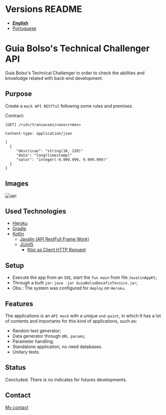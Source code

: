 # Versions README

- ***[English](https://github.com/antonioChristofoletti/guia-bolso-desafio-tecnico/blob/main/readme/readme.en.md)***
- [Portuguese](https://github.com/antonioChristofoletti/guia-bolso-desafio-tecnico/edit/main/readme/readme.ptbr.md)

# Guia Bolso's Technical Challenger API

Guia Bolso's Technical Challenger in order to check the abilities and knowlodge related with back-end development.

## Purpose

Create a `mock API RESTful` following some rules and premises.

Contract: 
```
[GET] /<id>/transacoes/<ano>/<mes>

Content-type: application/json

[
  {
     "descricao": "string(10, 120)"
     "data": "long(timestamp)"
     "valor": "integer(-9.999.999, 9.999.999)"
  }  
]
```

## Images

![api](https://user-images.githubusercontent.com/31052642/109580024-b39f0580-7ad8-11eb-99a6-db6c55b57737.gif)

## Used Technologies

- [Heroku](https://www.heroku.com/)
- [Gradle](https://gradle.org/)
- [Kotlin](https://kotlinlang.org/)
  - [Javalin (API RestFull Frame Work)](https://javalin.io/)
  - [JUnit5](https://junit.org/junit5/)
    - [Ktor as Client HTTP Request](https://ktor.io/)

## Setup

- Execute the app from an `IDE`, start the `fun main` from file `JavalinAppKt`;
- Through a built `jar`: `java -jar GuiaBolsoDesafioTecnico.jar`;
- Obs.: The system was configured for `deploy` on `Heruku`.

## Features

The applications is an `API mock` with a unique `end-point`, in which It has a lot of contents and importants for this kind of applications, such as:

- Random text generator;
- Data generator through `URL params`;
- Parameter handling;
- Standalone application, no need databases.
- Unitary tests.

## Status

Concluded. There is no indicates for futures developments.

## Contact

[My contact](https://github.com/antonioChristofoletti)

